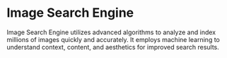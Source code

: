 # Image Search Engine
Image Search Engine utilizes advanced algorithms to analyze and index millions of images quickly and accurately. It employs machine learning to understand context, content, and aesthetics for improved search results. 
